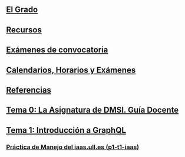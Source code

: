 
## [El Grado](degree.md)

## [Recursos](resources.md)

## [Exámenes de convocatoria](exams.md)

## [Calendarios, Horarios y Exámenes](timetables.md)

## [Referencias](references.md)

## [Tema 0: La Asignatura de DMSI. Guía Docente](tema0-introduccion-a-pl/guia-docente.md)

## [Tema 1: Introducción a GraphQL](tema1-introduccion-a-graphql/)

### [Práctica de Manejo del iaas.ull.es (p1-t1-iaas)](tema1-introduccion-a-graphql/practicas/p1-t1-iaas/README.md)

